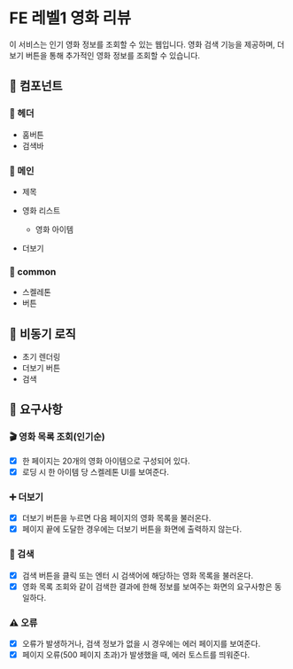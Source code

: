# FE 레벨1 영화 리뷰

이 서비스는 인기 영화 정보를 조회할 수 있는 웹입니다. 영화 검색 기능을 제공하며, 더보기 버튼을 통해 추가적인 영화 정보를 조회할 수 있습니다.

## 📍 컴포넌트

### 📁 헤더

- 홈버튼
- 검색바

### 📁 메인

- 제목
- 영화 리스트

  - 영화 아이템

- 더보기

### 📁 common

- 스켈레톤
- 버튼

## 🎯 비동기 로직

- 초기 렌더링
- 더보기 버튼
- 검색

## 🚀 요구사항

### 🎬 영화 목록 조회(인기순)

- [x] 한 페이지는 20개의 영화 아이템으로 구성되어 있다.
- [x] 로딩 시 한 아이템 당 스켈레톤 UI를 보여준다.

### ➕ 더보기

- [x] 더보기 버튼을 누르면 다음 페이지의 영화 목록을 불러온다.
- [x] 페이지 끝에 도달한 경우에는 더보기 버튼을 화면에 출력하지 않는다.

### 🔎 검색

- [x] 검색 버튼을 클릭 또는 엔터 시 검색어에 해당하는 영화 목록을 불러온다.
- [x] 영화 목록 조회와 같이 검색한 결과에 한해 정보를 보여주는 화면의 요구사항은 동일하다.

### ⚠️ 오류

- [x] 오류가 발생하거나, 검색 정보가 없을 시 경우에는 에러 페이지를 보여준다.
- [x] 페이지 오류(500 페이지 초과)가 발생했을 때, 에러 토스트를 띄워준다.
